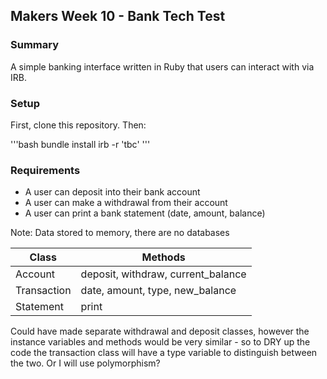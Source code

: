 ## Makers Week 10 - Bank Tech Test ##
### Summary ###

A simple banking interface written in Ruby that users can interact with via IRB.


### Setup ###

First, clone this repository. Then:

'''bash
bundle install
irb -r 'tbc'
'''

### Requirements ###

* A user can deposit into their bank account
* A user can make a withdrawal from their account
* A user can print a bank statement (date, amount, balance)

Note: Data stored to memory, there are no databases

| Class    | Methods |
| -------- | ------- |
| Account  | deposit, withdraw, current_balance |
| Transaction | date, amount, type, new_balance |
| Statement | print |

Could have made separate withdrawal and deposit classes, however the instance
variables and methods would be very similar - so to DRY up the code the transaction
class will have a type variable to distinguish between the two. Or I will use
polymorphism?
